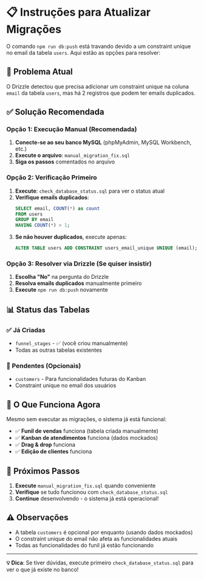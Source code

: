 # 📋 Instruções para Atualizar Migrações

O comando `npm run db:push` está travando devido a um constraint unique no email da tabela `users`. Aqui estão as opções para resolver:

## 🚨 Problema Atual
O Drizzle detectou que precisa adicionar um constraint unique na coluna `email` da tabela `users`, mas há 2 registros que podem ter emails duplicados.

## ✅ Solução Recomendada

### Opção 1: Execução Manual (Recomendada)
1. **Conecte-se ao seu banco MySQL** (phpMyAdmin, MySQL Workbench, etc.)
2. **Execute o arquivo**: `manual_migration_fix.sql`
3. **Siga os passos** comentados no arquivo

### Opção 2: Verificação Primeiro
1. **Execute**: `check_database_status.sql` para ver o status atual
2. **Verifique emails duplicados**:
   ```sql
   SELECT email, COUNT(*) as count 
   FROM users 
   GROUP BY email 
   HAVING COUNT(*) > 1;
   ```
3. **Se não houver duplicados**, execute apenas:
   ```sql
   ALTER TABLE users ADD CONSTRAINT users_email_unique UNIQUE (email);
   ```

### Opção 3: Resolver via Drizzle (Se quiser insistir)
1. **Escolha "No"** na pergunta do Drizzle
2. **Resolva emails duplicados** manualmente primeiro
3. **Execute** `npm run db:push` novamente

## 📊 Status das Tabelas

### ✅ Já Criadas
- `funnel_stages` - ✅ (você criou manualmente)
- Todas as outras tabelas existentes

### 🔄 Pendentes (Opcionais)
- `customers` - Para funcionalidades futuras do Kanban
- Constraint unique no email dos usuários

## 🎯 O Que Funciona Agora

Mesmo sem executar as migrações, o sistema já está funcional:
- ✅ **Funil de vendas** funciona (tabela criada manualmente)
- ✅ **Kanban de atendimentos** funciona (dados mockados)
- ✅ **Drag & drop** funciona
- ✅ **Edição de clientes** funciona

## 🚀 Próximos Passos

1. **Execute** `manual_migration_fix.sql` quando conveniente
2. **Verifique** se tudo funcionou com `check_database_status.sql`
3. **Continue** desenvolvendo - o sistema já está operacional!

## ⚠️ Observações

- A tabela `customers` é opcional por enquanto (usando dados mockados)
- O constraint unique do email não afeta as funcionalidades atuais
- Todas as funcionalidades do funil já estão funcionando

---

**💡 Dica**: Se tiver dúvidas, execute primeiro `check_database_status.sql` para ver o que já existe no banco!
